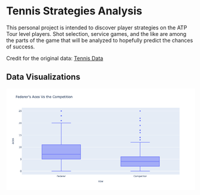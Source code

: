 # Tennis Strategies Analysis

This personal project is intended to discover player strategies on the ATP Tour level players. Shot selection, service games, and the like are among the parts of the game that will be analyzed to hopefully predict the chances of success.

Credit for the original data: [Tennis Data](https://www.kaggle.com/datasets/ryanthomasallen/tennis-match-charting-project)

## Data Visualizations

![Federer's Aces vs the Competition](/images/fed_aces.png)

